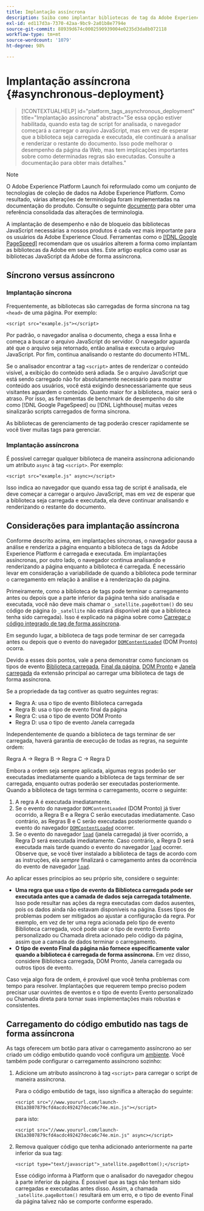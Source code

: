 ```yaml
---
title: Implantação assíncrona
description: Saiba como implantar bibliotecas de tag da Adobe Experience Platform de forma assíncrona em seu site.
exl-id: ed117d3a-7370-42aa-9bc9-2a01b8e7794e
source-git-commit: 88939d674c0002590939004e0235d3da8b072118
workflow-type: tm+mt
source-wordcount: '1079'
ht-degree: 98%

---
```


# Implantação assíncrona {#asynchronous-deployment}

>[!CONTEXTUALHELP]
>id="platform_tags_asynchronous_deployment"
>title="Implantação assíncrona"
>abstract="Se essa opção estiver habilitada, quando esta tag de script for analisada, o navegador começará a carregar o arquivo JavaScript, mas em vez de esperar que a biblioteca seja carregada e executada, ele continuará a analisar e renderizar o restante do documento. Isso pode melhorar o desempenho da página da Web, mas tem implicações importantes sobre como determinadas regras são executadas. Consulte a documentação para obter mais detalhes."

>[!NOTE]
>
>O Adobe Experience Platform Launch foi reformulado como um conjunto de tecnologias de coleção de dados na Adobe Experience Platform. Como resultado, várias alterações de terminologia foram implementadas na documentação do produto. Consulte o seguinte [documento](../../term-updates.md) para obter uma referência consolidada das alterações de terminologia.

A implantação de desempenho e não de bloqueio das bibliotecas JavaScript necessárias a nossos produtos é cada vez mais importante para os usuários da Adobe Experience Cloud. Ferramentas como o [[!DNL Google PageSpeed]](https://developers.google.com/speed/pagespeed/insights/) recomendam que os usuários alterem a forma como implantam as bibliotecas da Adobe em seus sites. Este artigo explica como usar as bibliotecas JavaScript da Adobe de forma assíncrona.

## Síncrono versus assíncrono

### Implantação síncrona

Frequentemente, as bibliotecas são carregadas de forma síncrona na tag `<head>` de uma página. Por exemplo:

```markup
<script src="example.js"></script>
```

Por padrão, o navegador analisa o documento, chega a essa linha e começa a buscar o arquivo JavaScript do servidor. O navegador aguarda até que o arquivo seja retornado, então analisa e executa o arquivo JavaScript. Por fim, continua analisando o restante do documento HTML.

Se o analisador encontrar a tag `<script>` antes de renderizar o conteúdo visível, a exibição do conteúdo será adiada. Se o arquivo JavaScript que está sendo carregado não for absolutamente necessário para mostrar conteúdo aos usuários, você está exigindo desnecessariamente que seus visitantes aguardem o conteúdo. Quanto maior for a biblioteca, maior será o atraso. Por isso, as ferramentas de benchmark de desempenho do site como [!DNL Google PageSpeed] ou [!DNL Lighthouse] muitas vezes sinalizarão scripts carregados de forma síncrona.

As bibliotecas de gerenciamento de tag poderão crescer rapidamente se você tiver muitas tags para gerenciar.

### Implantação assíncrona

É possível carregar qualquer biblioteca de maneira assíncrona adicionando um atributo `async` à tag `<script>`. Por exemplo:

```markup
<script src="example.js" async></script>
```

Isso indica ao navegador que quando essa tag de script é analisada, ele deve começar a carregar o arquivo JavaScript, mas em vez de esperar que a biblioteca seja carregada e executada, ela deve continuar analisando e renderizando o restante do documento.

## Considerações para implantação assíncrona

Conforme descrito acima, em implantações síncronas, o navegador pausa a análise e renderiza a página enquanto a biblioteca de tags da Adobe Experience Platform é carregada e executada. Em implantações assíncronas, por outro lado, o navegador continua analisando e renderizando a página enquanto a biblioteca é carregada. É necessário levar em consideração a variabilidade de quando a biblioteca pode terminar o carregamento em relação à análise e à renderização da página.

Primeiramente, como a biblioteca de tags pode terminar o carregamento antes ou depois que a parte inferior da página tenha sido analisada e executada, você não deve mais chamar o `_satellite.pageBottom()` do seu código de página (o `_satellite` não estará disponível até que a biblioteca tenha sido carregada). Isso é explicado na página sobre como [Carregar o código integrado de tag de forma assíncrona](#loading-the-tags-embed-code-asynchronously).

Em segundo lugar, a biblioteca de tags pode terminar de ser carregada antes ou depois que o evento do navegador [`DOMContentLoaded`](https://developer.mozilla.org/pt-BR/docs/Web/Events/DOMContentLoaded) (DOM Pronto) ocorra.

Devido a esses dois pontos, vale a pena demonstrar como funcionam os tipos de evento [Biblioteca carregada](../../extensions/client/core/overview.md#library-loaded-page-top), [Final da página](../../extensions/client/core/overview.md#page-bottom), [DOM Pronto](../../extensions/client/core/overview.md#page-bottom) e [Janela carregada](../../extensions/client/core/overview.md#window-loaded) da extensão principal ao carregar uma biblioteca de tags de forma assíncrona.

Se a propriedade da tag contiver as quatro seguintes regras:

* Regra A: usa o tipo de evento Biblioteca carregada
* Regra B: usa o tipo de evento final da página
* Regra C: usa o tipo de evento DOM Pronto
* Regra D: usa o tipo de evento Janela carregada

Independentemente de quando a biblioteca de tags terminar de ser carregada, haverá garantia de execução de todas as regras, na seguinte ordem:

Regra A → Regra B → Regra C → Regra D

Embora a ordem seja sempre aplicada, algumas regras poderão ser executadas imediatamente quando a biblioteca de tags terminar de ser carregada, enquanto outras poderão ser executadas posteriormente. Quando a biblioteca de tags termina o carregamento, ocorre o seguinte:

1. A regra A é executada imediatamente.
1. Se o evento do navegador `DOMContentLoaded` (DOM Pronto) já tiver ocorrido, a Regra B e a Regra C serão executadas imediatamente. Caso contrário, as Regras B e C serão executadas posteriormente quando o evento do navegador [`DOMContentLoaded`](https://developer.mozilla.org/pt-BR/docs/Web/Events/DOMContentLoaded) ocorrer.
1. Se o evento do navegador [`load`](https://developer.mozilla.org/pt-BR/docs/Web/Events/load) (janela carregada) já tiver ocorrido, a Regra D será executada imediatamente. Caso contrário, a Regra D será executada mais tarde quando o evento do navegador [`load`](https://developer.mozilla.org/pt-BR/docs/Web/Events/load) ocorrer. Observe que, se você tiver instalado a biblioteca de tags de acordo com as instruções, ela *sempre* finalizará o carregamento antes da ocorrência do evento de navegador [`load`](https://developer.mozilla.org/pt-BR/docs/Web/Events/load).

Ao aplicar esses princípios ao seu próprio site, considere o seguinte:

* **Uma regra que usa o tipo de evento da Biblioteca carregada pode ser executada antes que a camada de dados seja carregada totalmente.** Isso pode resultar nas ações da regra executadas com dados ausentes, pois os dados ainda não estavam disponíveis na página. Esses tipos de problemas podem ser mitigados ao ajustar a configuração da regra. Por exemplo, em vez de ter uma regra acionada pelo tipo de evento Biblioteca carregada, você pode usar o tipo de evento Evento personalizado ou Chamada direta acionado pelo código da página, assim que a camada de dados terminar o carregamento.
* **O tipo de evento Final da página não fornece especificamente valor quando a biblioteca é carregada de forma assíncrona.** Em vez disso, considere Biblioteca carregada, DOM Pronto, Janela carregada ou outros tipos de evento.

Caso veja algo fora de ordem, é provável que você tenha problemas com tempo para resolver. Implantações que requerem tempo preciso podem precisar usar ouvintes de eventos e o tipo de evento Evento personalizado ou Chamada direta para tornar suas implementações mais robustas e consistentes.

## Carregamento do código embutido nas tags de forma assíncrona

As tags oferecem um botão para ativar o carregamento assíncrono ao ser criado um código embutido quando você configura um [ambiente](../publishing/environments.md). Você também pode configurar o carregamento assíncrono sozinho:

1. Adicione um atributo assíncrono à tag `<script>` para carregar o script de maneira assíncrona.

   Para o código embutido de tags, isso significa a alteração do seguinte:

   ```markup
   <script src="//www.yoururl.com/launch-EN1a3807879cfd4acdc492427deca6c74e.min.js"></script>
   ```

   para isto:

   ```markup
   <script src="//www.yoururl.com/launch-EN1a3807879cfd4acdc492427deca6c74e.min.js" async></script>
   ```

1. Remova qualquer código que tenha adicionado anteriormente na parte inferior da sua tag:

   ```markup
   <script type="text/javascript">_satellite.pageBottom();</script>
   ```

   Esse código informa à Platform que o analisador do navegador chegou à parte inferior da página. É possível que as tags não tenham sido carregadas e executadas antes disso. Assim, a chamada `_satellite.pageBottom()` resultará em um erro, e o tipo de evento Final da página talvez não se comporte conforme esperado.

